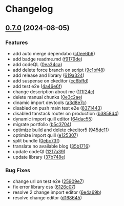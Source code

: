 # Changelog

## [0.7.0](https://github.com/juanjosenavarro13/frontend-juanjosenavarroes/compare/v0.6.0...v0.7.0) (2024-08-05)


### Features

* add auto merge dependabo ([c0ee6b6](https://github.com/juanjosenavarro13/frontend-juanjosenavarroes/commit/c0ee6b6c5be03696586a295bc7293c8f3bcce8fb))
* add badge readme.md ([f9179de](https://github.com/juanjosenavarro13/frontend-juanjosenavarroes/commit/f9179def86858c067830377cabf963ec7cd3516b))
* add codeQL ([0ea34ca](https://github.com/juanjosenavarro13/frontend-juanjosenavarroes/commit/0ea34ca906c2694f2b2e42cd6abae2515426b647))
* add delete force branch on script ([9c1bf48](https://github.com/juanjosenavarro13/frontend-juanjosenavarroes/commit/9c1bf489b085d3dacd69b3c065d40c0dad1ba8c6))
* add release and library ([619a324](https://github.com/juanjosenavarro13/frontend-juanjosenavarroes/commit/619a324ad572330ce07b7a1b3ff1607b0bceb190))
* add suspense on ckeditor ([cc6bffd](https://github.com/juanjosenavarro13/frontend-juanjosenavarroes/commit/cc6bffd760f69d7cbb31d2fdc85df7327ac51c6b))
* add test e2e ([4a46e6f](https://github.com/juanjosenavarro13/frontend-juanjosenavarroes/commit/4a46e6fe34966a960c5e78f934053dc60e1ddcb6))
* change description about me ([1f1f24c](https://github.com/juanjosenavarro13/frontend-juanjosenavarroes/commit/1f1f24c5fdbef92a9ba52020c4f98d9e120e7a7c))
* delete manual chunks ([0e3c2ae](https://github.com/juanjosenavarro13/frontend-juanjosenavarroes/commit/0e3c2ae7b5d23d8fc5aed3b98fa7071e01fc7a3b))
* dinamic import devtools ([a3d8e7c](https://github.com/juanjosenavarro13/frontend-juanjosenavarroes/commit/a3d8e7c385cbfdc9b31ba5a05966dafb13b5abf0))
* disabled on push main test e2e ([8371443](https://github.com/juanjosenavarro13/frontend-juanjosenavarroes/commit/83714430ef4bef330f7b818c8704b925cac5fe9a))
* disabled tanstack router on production ([b3858d4](https://github.com/juanjosenavarro13/frontend-juanjosenavarroes/commit/b3858d4c432b557c4f58c9930d29457d3be512cc))
* dynamic import quill editor ([64dac55](https://github.com/juanjosenavarro13/frontend-juanjosenavarroes/commit/64dac5537ec4fce748f389e38f902540a7c8379d))
* migrate portfolio ([b5c3704](https://github.com/juanjosenavarro13/frontend-juanjosenavarroes/commit/b5c37047056af6633c70465fe54866ee1dd0c3f2))
* optimize build and delete ckeditor5 ([945dc11](https://github.com/juanjosenavarro13/frontend-juanjosenavarroes/commit/945dc11e08490c15c3dff3b3119fd87df6e9f955))
* optimize import quill ([e125307](https://github.com/juanjosenavarro13/frontend-juanjosenavarroes/commit/e125307087b07229f24dad231fc1b28c35b87fd9))
* split bundle ([0ebc73f](https://github.com/juanjosenavarro13/frontend-juanjosenavarroes/commit/0ebc73f072b81f640e36f615a26c389465febe16))
* translate no available blog ([35b1716](https://github.com/juanjosenavarro13/frontend-juanjosenavarroes/commit/35b17162e8ce7f15966584f896306309c46bc2f2))
* update codeQl ([1217a39](https://github.com/juanjosenavarro13/frontend-juanjosenavarroes/commit/1217a39d3c8aa3a7417be2619d1962be6068bf4e))
* update library ([37b748e](https://github.com/juanjosenavarro13/frontend-juanjosenavarroes/commit/37b748ee0bfa9eac12ebefcc9056dcddffd160cf))


### Bug Fixes

* change url on test e2e ([25909e7](https://github.com/juanjosenavarro13/frontend-juanjosenavarroes/commit/25909e74174f68f6af1abff10f89e974d0dce051))
* fix error library css ([6126c07](https://github.com/juanjosenavarro13/frontend-juanjosenavarroes/commit/6126c07237107513c801d57b1a2961caf67392af))
* resolve 2 change import editor ([6e4a69b](https://github.com/juanjosenavarro13/frontend-juanjosenavarroes/commit/6e4a69beef39ea1bbf5f1bff509025aaf3a18578))
* resolve change editor ([d168645](https://github.com/juanjosenavarro13/frontend-juanjosenavarroes/commit/d168645606685e9a0408bdcb60903bb5b611aa7b))
